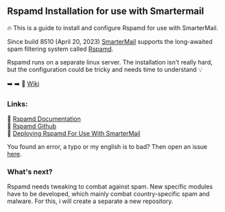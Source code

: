## Rspamd Installation for use with Smartermail

:fire: This is a guide to install and configure Rspamd for use with SmarterMail.

Since build 8510 (April 20, 2023) [SmarterMail](https://www.smartertools.com/smartermail/business-email-server) supports the long-awaited spam filtering system called  [Rspamd](https://rspamd.com/).

Rspamd runs on a separate linux server. The installation isn't really hard, but the configuration could be tricky and needs time to understand :bulb: 

:arrow_right: :arrow_right: :bookmark: [Wiki](../../wiki)

### Links:

:link: [Rspamd Documentation](https://rspamd.com/doc/index.html)<br>
:link: [Rspamd Github](https://github.com/rspamd/rspamd)<br>
:link: [Deploying Rspamd For Use With SmarterMail](https://portal.smartertools.com/kb/a3595/deploying-rspamd-for-use-with-smartermail.aspx?KBSearchID=904007)

You found an error, a typo or my english is to bad? Then open an issue [here](issue).

### What's next?

Rspamd needs tweaking to combat against spam. New specific modules have to be developed, which mainly combat country-specific spam and malware.
For this, i will create a separate a new repository.

